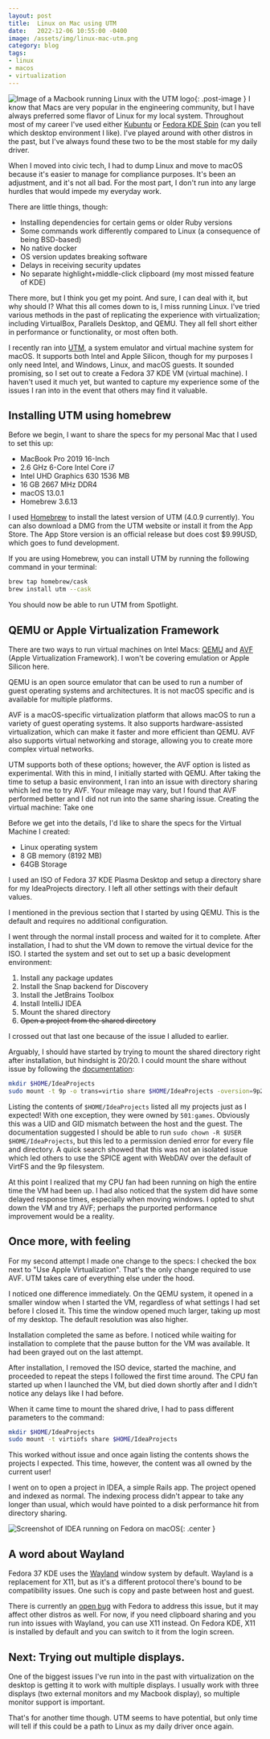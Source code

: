 ```yaml
---
layout: post
title:  Linux on Mac using UTM
date:   2022-12-06 10:55:00 -0400
image: /assets/img/linux-mac-utm.png
category: blog
tags:
- linux
- macos
- virtualization
---
```

![Image of a Macbook running Linux with the UTM logo][title-image]{: .post-image }
I know that Macs are very popular in the engineering community, but I have
always preferred some flavor of Linux for my local system. Throughout most of my
career I've used either [Kubuntu][kubuntu] or [Fedora KDE Spin][fedora-kde]
(can you tell which desktop environment I like). I've played around with other
distros in the past, but I've always found these two to be the most stable for
my daily driver.

When I moved into civic tech, I had to dump Linux and move to macOS because it's
easier to manage for compliance purposes. It's been an adjustment, and it's not
all bad. For the most part, I don't run into any large hurdles that would impede
my everyday work.

There are little things, though:

* Installing dependencies for certain gems or older Ruby versions
* Some commands work differently compared to Linux (a consequence of being
  BSD-based)
* No native docker
* OS version updates breaking software
* Delays in receiving security updates
* No separate highlight+middle-click clipboard (my most missed feature of KDE)

There more, but I think you get my point. And sure, I can deal with it, but why
should I? What this all comes down to is, I miss running Linux. I've tried
various methods in the past of replicating the experience with virtualization;
including VirtualBox, Parallels Desktop, and QEMU. They all fell short either in
performance or functionality, or most often both.

I recently ran into [UTM][utm], a system emulator and virtual machine system for
macOS. It supports both Intel and Apple Silicon, though for my purposes I only
need Intel, and Windows, Linux, and macOS guests. It sounded promising, so I set
out to create a Fedora 37 KDE VM (virtual machine). I haven't used it much yet,
but wanted to capture my experience some of the issues I ran into in the event
that others may find it valuable.

## Installing UTM using homebrew

Before we begin, I want to share the specs for my personal Mac that I used to
set this up:

* MacBook Pro 2019 16-Inch
* 2.6 GHz 6-Core Intel Core i7
* Intel UHD Graphics 630 1536 MB
* 16 GB 2667 MHz DDR4
* macOS 13.0.1
* Homebrew 3.6.13

I used [Homebrew][homebrew] to install the latest version of UTM (4.0.9
currently). You can also download a DMG from the UTM website or install it from
the App Store. The App Store version is an official release but does cost
$9.99USD, which goes to fund development.

If you are using Homebrew, you can install UTM by running the following command
in your terminal:

```bash
brew tap homebrew/cask
brew install utm --cask
```

You should now be able to run UTM from Spotlight.

## QEMU or Apple Virtualization Framework

There are two ways to run virtual machines on Intel Macs: [QEMU][qemu] and
[AVF][avf] (Apple Virtualization Framework). I won't be covering emulation or
Apple Silicon here.

QEMU is an open source emulator that can be used to run a number of guest
operating systems and architectures. It is not macOS specific and is available
for multiple platforms.

AVF is a macOS-specific virtualization platform that allows macOS to run a
variety of guest operating systems. It also supports hardware-assisted
virtualization, which can make it faster and more efficient than QEMU. AVF also
supports virtual networking and storage, allowing you to create more complex
virtual networks.

UTM supports both of these options; however, the AVF option is listed as
experimental. With this in mind, I initially started with QEMU. After taking the
time to setup a basic environment, I ran into an issue with directory sharing
which led me to try AVF. Your mileage may vary, but I found that AVF performed
better and I did not run into the same sharing issue.
Creating the virtual machine: Take one

Before we get into the details, I'd like to share the specs for the Virtual
Machine I created:

* Linux operating system
* 8 GB memory (8192 MB)
* 64GB Storage

I used an ISO of Fedora 37 KDE Plasma Desktop and setup a directory share for my
IdeaProjects directory. I left all other settings with their default values.

I mentioned in the previous section that I started by using QEMU. This is the
default and requires no additional configuration.

I went through the normal install process and waited for it to complete. After
installation, I had to shut the VM down to remove the virtual device for the
ISO. I started the system and set out to set up a basic development environment:

1. Install any package updates
1. Install the Snap backend for Discovery
1. Install the JetBrains Toolbox
1. Install IntelliJ IDEA
1. Mount the shared directory
1. ~~Open a project from the shared directory~~

I crossed out that last one because of the issue I alluded to earlier.

Arguably, I should have started by trying to mount the shared directory right
after installation, but hindsight is 20/20. I could mount the share without
issue by following the [documentation][mount-docs]:

```bash
mkdir $HOME/IdeaProjects
sudo mount -t 9p -o trans=virtio share $HOME/IdeaProjects -oversion=9p2000.L
```

Listing the contents of `$HOME/IdeaProjects` listed all my projects just as I
expected! With one exception, they were owned by `501:games`. Obviously this was
a UID and GID mismatch between the host and the guest. The documentation
suggested I should be able to run `sudo chown -R $USER $HOME/IdeaProjects`, but
this led to a permission denied error for every file and directory. A quick
search showed that this was not an isolated issue which led others to use the
SPICE agent with WebDAV over the default of VirtFS and the 9p filesystem.

At this point I realized that my CPU fan had been running on high the entire
time the VM had been up. I had also noticed that the system did have some
delayed response times, especially when moving windows. I opted to shut down the
VM and try AVF; perhaps the purported performance improvement would be a
reality.

## Once more, with feeling

For my second attempt I made one change to the specs: I checked the box next
to "Use Apple Virtualization". That's the only change required to use AVF. UTM
takes care of everything else under the hood.

I noticed one difference immediately. On the QEMU system, it opened in a smaller
window when I started the VM, regardless of what settings I had set before I
closed it. This time the window opened much larger, taking up most of my
desktop. The default resolution was also higher.

Installation completed the same as before. I noticed while waiting for
installation to complete that the pause button for the VM was available. It had
been grayed out on the last attempt.

After installation, I removed the ISO device, started the machine, and proceeded
to repeat the steps I followed the first time around. The CPU fan started up
when I launched the VM, but died down shortly after and I didn't notice any
delays like I had before.

When it came time to mount the shared drive, I had to pass different parameters
to the command:

```bash
mkdir $HOME/IdeaProjects
sudo mount -t virtiofs share $HOME/IdeaProjects
```

This worked without issue and once again listing the contents shows the projects
I expected. This time, however, the content was all owned by the current user!

I went on to open a project in IDEA, a simple Rails app. The project opened and
indexed as normal. The indexing process didn't appear to take any longer than
usual, which would have pointed to a disk performance hit from directory
sharing.

![Screenshot of IDEA running on Fedora on macOS][idea-screenshot]{: .center }

## A word about Wayland

Fedora 37 KDE uses the [Wayland][wayland] window system by default. Wayland is a
replacement for X11, but as it's a different protocol there's bound to be
compatibility issues. One such is copy and paste between host and guest.

There is currently an [open bug][wayland-bug] with Fedora to address this issue,
but it may affect other distros as well. For now, if you need clipboard sharing
and you run into issues with Wayland, you can use X11 instead. On Fedora KDE,
X11 is installed by default and you can switch to it from the login screen.

## Next: Trying out multiple displays.

One of the biggest issues I've run into in the past with virtualization on the
desktop is getting it to work with multiple displays. I usually work with three
displays (two external monitors and my Macbook display), so multiple monitor
support is important.

That's for another time though. UTM seems to have potential, but only time will
tell if this could be a path to Linux as my daily driver once again.

[title-image]: /assets/img/linux-mac-utm.png
[idea-screenshot]: /assets/img/utm-vm-with-idea.png
[kubuntu]: https://kubuntu.org/
[fedora-kde]: https://spins.fedoraproject.org/kde/
[utm]: https://mac.getutm.app/
[homebrew]: https://brew.sh/
[qemu]: https://www.qemu.org/
[avf]: https://developer.apple.com/documentation/virtualization
[mount-docs]: https://docs.getutm.app/guest-support/linux/
[wayland]: https://wayland.freedesktop.org/
[wayland-bug]: https://bugzilla.redhat.com/show_bug.cgi?id=2016563
